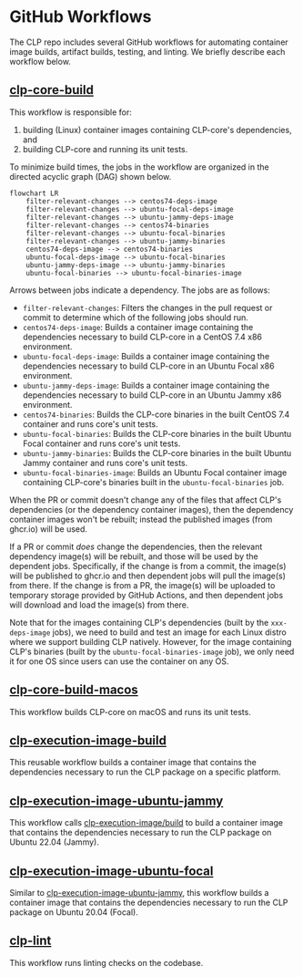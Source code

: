 # GitHub Workflows

The CLP repo includes several GitHub workflows for automating container image builds, artifact
builds, testing, and linting. We briefly describe each workflow below.

## [clp-core-build](../.github/workflows/clp-core-build.yml)

This workflow is responsible for:

1. building (Linux) container images containing CLP-core's dependencies, and
2. building CLP-core and running its unit tests.

To minimize build times, the jobs in the workflow are organized in the directed acyclic graph (DAG)
shown below.

```mermaid
flowchart LR
    filter-relevant-changes --> centos74-deps-image
    filter-relevant-changes --> ubuntu-focal-deps-image
    filter-relevant-changes --> ubuntu-jammy-deps-image
    filter-relevant-changes --> centos74-binaries
    filter-relevant-changes --> ubuntu-focal-binaries
    filter-relevant-changes --> ubuntu-jammy-binaries
    centos74-deps-image --> centos74-binaries
    ubuntu-focal-deps-image --> ubuntu-focal-binaries
    ubuntu-jammy-deps-image --> ubuntu-jammy-binaries
    ubuntu-focal-binaries --> ubuntu-focal-binaries-image
```

Arrows between jobs indicate a dependency. The jobs are as follows:

* `filter-relevant-changes`: Filters the changes in the pull request or commit to determine which of
  the following jobs should run.
* `centos74-deps-image`: Builds a container image containing the dependencies necessary to build
  CLP-core in a CentOS 7.4 x86 environment.
* `ubuntu-focal-deps-image`: Builds a container image containing the dependencies necessary to build
  CLP-core in an Ubuntu Focal x86 environment.
* `ubuntu-jammy-deps-image`: Builds a container image containing the dependencies necessary to build
  CLP-core in an Ubuntu Jammy x86 environment.
* `centos74-binaries`: Builds the CLP-core binaries in the built CentOS 7.4 container and runs
  core's unit tests.
* `ubuntu-focal-binaries`: Builds the CLP-core binaries in the built Ubuntu Focal container and runs
  core's unit tests.
* `ubuntu-jammy-binaries`: Builds the CLP-core binaries in the built Ubuntu Jammy container and runs
  core's unit tests.
* `ubuntu-focal-binaries-image`: Builds an Ubuntu Focal container image containing CLP-core's
  binaries built in the `ubuntu-focal-binaries` job.

When the PR or commit doesn't change any of the files that affect CLP's dependencies (or the
dependency container images), then the dependency container images won't be rebuilt; instead the
published images (from ghcr.io) will be used.

If a PR or commit *does* change the dependencies, then the relevant dependency image(s) will be
rebuilt, and those will be used by the dependent jobs. Specifically, if the change is from a commit,
the image(s) will be published to ghcr.io and then dependent jobs will pull the image(s) from there.
If the change is from a PR, the image(s) will be uploaded to temporary storage provided by GitHub
Actions, and then dependent jobs will download and load the image(s) from there.

Note that for the images containing CLP's dependencies (built by the `xxx-deps-image` jobs), we need
to build and test an image for each Linux distro where we support building CLP natively. However,
for the image containing CLP's binaries (built by the `ubuntu-focal-binaries-image` job), we only
need it for one OS since users can use the container on any OS.

## [clp-core-build-macos](../.github/workflows/clp-core-build-macos.yaml)

This workflow builds CLP-core on macOS and runs its unit tests.

## [clp-execution-image-build](../.github/workflows/clp-execution-image-build.yml)

This reusable workflow builds a container image that contains the dependencies necessary to run the
CLP package on a specific platform.

## [clp-execution-image-ubuntu-jammy](../.github/workflows/clp-excution-image-ubuntu-jammy.yaml)

This workflow calls [clp-execution-image/build](../.github/workflows/clp-execution-image-build.yml)
to build a container image that contains the dependencies necessary to run the CLP package on Ubuntu
22.04 (Jammy).

## [clp-execution-image-ubuntu-focal](../.github/workflows/clp-excution-image-ubuntu-focal.yaml)

Similar to 
[clp-execution-image-ubuntu-jammy](../.github/workflows/clp-excution-image-ubuntu-jammy.yaml), this
workflow builds a container image that contains the dependencies necessary to run the CLP package on Ubuntu
20.04 (Focal).

## [clp-lint](../.github/workflows/clp-lint.yaml)

This workflow runs linting checks on the codebase.
